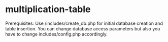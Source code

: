 # multiplication-table

Prerequisites:
Use /includes/create_db.php for initial database creation and table insertion. You can change database access parameters but also you have to change includes/config.php accordingly.
